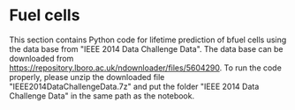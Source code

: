 # Fuel cells
This section contains Python code for lifetime prediction of bfuel cells using the data base from "IEEE 2014 Data Challenge Data". The data base can be downloaded from https://repository.lboro.ac.uk/ndownloader/files/5604290. To run the code properly, please unzip the downloaded file "IEEE2014DataChallengeData.7z" and put the folder "IEEE 2014 Data Challenge Data" in the same path as the notebook.
